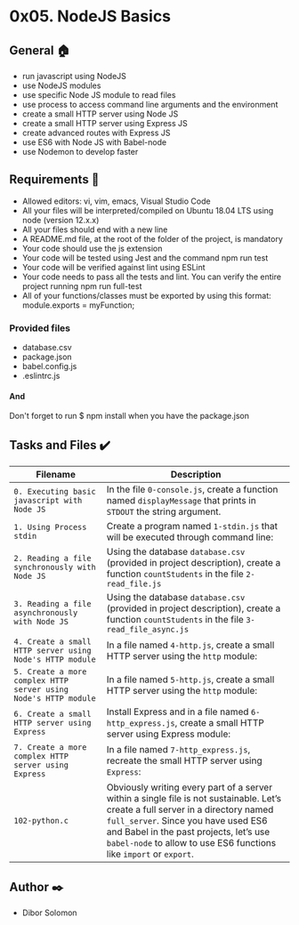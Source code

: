 # 0x05. NodeJS Basics

## General :house:
* run javascript using NodeJS
* use NodeJS modules
* use specific Node JS module to read files
* use process to access command line arguments and the environment
* create a small HTTP server using Node JS
* create a small HTTP server using Express JS
* create advanced routes with Express JS
* use ES6 with Node JS with Babel-node
* use Nodemon to develop faster

## Requirements :page_with_curl:
* Allowed editors: vi, vim, emacs, Visual Studio Code
* All your files will be interpreted/compiled on Ubuntu 18.04 LTS using node (version 12.x.x)
* All your files should end with a new line
* A README.md file, at the root of the folder of the project, is mandatory
* Your code should use the js extension
* Your code will be tested using Jest and the command npm run test
* Your code will be verified against lint using ESLint
* Your code needs to pass all the tests and lint. You can verify the entire project running npm run full-test
* All of your functions/classes must be exported by using this format: module.exports = myFunction;
### Provided files
* database.csv
* package.json
* babel.config.js
* .eslintrc.js
#### And
Don't forget to run $ npm install when you have the package.json

## Tasks and Files :heavy_check_mark:
| Filename | Description |
| -------- | ----------- |
| `0. Executing basic javascript with Node JS` | In the file `0-console.js`, create a function named `displayMessage` that prints in `STDOUT` the string argument. |
| `1. Using Process stdin` | Create a program named `1-stdin.js` that will be executed through command line: |
| `2. Reading a file synchronously with Node JS` | Using the database `database.csv` (provided in project description), create a function `countStudents` in the file `2-read_file.js` |
| `3. Reading a file asynchronously with Node JS` | Using the database `database.csv` (provided in project description), create a function `countStudents` in the file `3-read_file_async.js` |
| `4. Create a small HTTP server using Node's HTTP module` | In a file named `4-http.js`, create a small HTTP server using the `http` module: |
| `5. Create a more complex HTTP server using Node's HTTP module` | In a file named `5-http.js`, create a small HTTP server using the `http` module: |
| `6. Create a small HTTP server using Express` | Install Express and in a file named `6-http_express.js`, create a small HTTP server using Express module: |
| `7. Create a more complex HTTP server using Express` | In a file named `7-http_express.js`, recreate the small HTTP server using `Express`: |
| `102-python.c` | Obviously writing every part of a server within a single file is not sustainable. Let’s create a full server in a directory named `full_server`. Since you have used ES6 and Babel in the past projects, let’s use `babel-node` to allow to use ES6 functions like `import` or `export`. |

## Author :black_nib:
* Dibor Solomon
